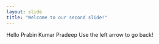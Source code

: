 ```yaml
---
layout: slide
title: "Welcome to our second slide!"
---
```

Hello Prabin Kumar Pradeep
Use the left arrow to go back!
